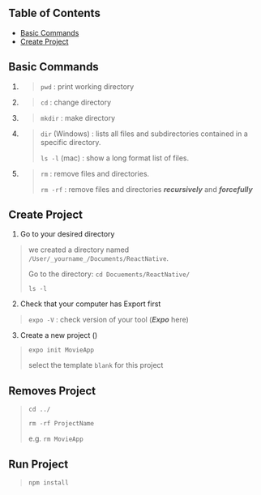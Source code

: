 ## Table of Contents

- [Basic Commands](#basic-commands)
- [Create Project](#create-project)

## Basic Commands

1. > `pwd` : print working directory

2. > `cd` : change directory

3. > `mkdir` : make directory

4. > `dir` (Windows) : lists all files and subdirectories contained in a specific directory.<br/>
   >
   > `ls -l` (mac) : show a long format list of files.

5. > `rm` : remove files and directories. <br/>
   > 
   > `rm -rf` : remove files and directories ***recursively*** and ***forcefully***

## Create Project 

1. Go to your desired directory

> we created a directory named `/User/_yourname_/Documents/ReactNative`.
> 
> Go to the directory: `cd Docuements/ReactNative/`
> 
> `ls -l`

2. Check that your computer has Export first
> `expo -V` : check version of your tool (***Expo*** here)

3. Create a new project () 
> `expo init MovieApp`  
> 
> select the template `blank` for this project

## Removes Project

> `cd ../`
> 
> `rm -rf ProjectName`
> 
> e.g. `rm MovieApp`

## Run Project 

> `npm install`
